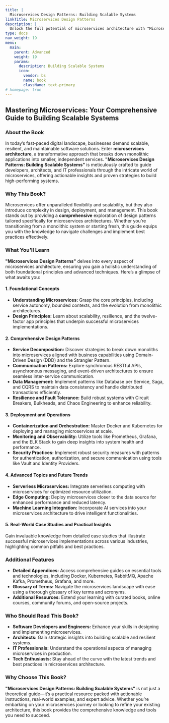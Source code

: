 ```yaml
---
title: |
  Microservices Design Patterns: Building Scalable Systems
linkTitle: Microservices Design Patterns
description: |
  Unlock the full potential of microservices architecture with "Microservices Design Patterns: Building Scalable Systems," your essential handbook for designing, implementing, and managing robust microservices-based applications.
type: docs
nav_weight: 19
menu:
  main:
    parent: Advanced
    weight: 19
    params:
      description: Building Scalable Systems
      icon:
        vendor: bs
        name: book
        className: text-primary
# homepage: true
---
```



## Mastering Microservices: Your Comprehensive Guide to Building Scalable Systems

### About the Book

In today’s fast-paced digital landscape, businesses demand scalable, resilient, and maintainable software solutions. Enter **microservices architecture**, a transformative approach that breaks down monolithic applications into smaller, independent services. **"Microservices Design Patterns: Building Scalable Systems"** is meticulously crafted to guide developers, architects, and IT professionals through the intricate world of microservices, offering actionable insights and proven strategies to build high-performing systems.

### Why This Book?

Microservices offer unparalleled flexibility and scalability, but they also introduce complexity in design, deployment, and management. This book stands out by providing a **comprehensive** exploration of design patterns tailored specifically for microservices architectures. Whether you’re transitioning from a monolithic system or starting fresh, this guide equips you with the knowledge to navigate challenges and implement best practices effectively.

### What You’ll Learn

**"Microservices Design Patterns"** delves into every aspect of microservices architecture, ensuring you gain a holistic understanding of both foundational principles and advanced techniques. Here’s a glimpse of what awaits you:

#### 1. Foundational Concepts
- **Understanding Microservices:** Grasp the core principles, including service autonomy, bounded contexts, and the evolution from monolithic architectures.
- **Design Principles:** Learn about scalability, resilience, and the twelve-factor app principles that underpin successful microservices implementations.

#### 2. Comprehensive Design Patterns
- **Service Decomposition:** Discover strategies to break down monoliths into microservices aligned with business capabilities using Domain-Driven Design (DDD) and the Strangler Pattern.
- **Communication Patterns:** Explore synchronous RESTful APIs, asynchronous messaging, and event-driven architectures to ensure seamless inter-service communication.
- **Data Management:** Implement patterns like Database per Service, Saga, and CQRS to maintain data consistency and handle distributed transactions efficiently.
- **Resilience and Fault Tolerance:** Build robust systems with Circuit Breakers, Bulkheads, and Chaos Engineering to enhance reliability.

#### 3. Deployment and Operations
- **Containerization and Orchestration:** Master Docker and Kubernetes for deploying and managing microservices at scale.
- **Monitoring and Observability:** Utilize tools like Prometheus, Grafana, and the ELK Stack to gain deep insights into system health and performance.
- **Security Practices:** Implement robust security measures with patterns for authentication, authorization, and secure communication using tools like Vault and Identity Providers.

#### 4. Advanced Topics and Future Trends
- **Serverless Microservices:** Integrate serverless computing with microservices for optimized resource utilization.
- **Edge Computing:** Deploy microservices closer to the data source for enhanced performance and reduced latency.
- **Machine Learning Integration:** Incorporate AI services into your microservices architecture to drive intelligent functionalities.

#### 5. Real-World Case Studies and Practical Insights
Gain invaluable knowledge from detailed case studies that illustrate successful microservices implementations across various industries, highlighting common pitfalls and best practices.

### Additional Features

- **Detailed Appendices:** Access comprehensive guides on essential tools and technologies, including Docker, Kubernetes, RabbitMQ, Apache Kafka, Prometheus, Grafana, and more.
- **Glossary of Terms:** Navigate the microservices landscape with ease using a thorough glossary of key terms and acronyms.
- **Additional Resources:** Extend your learning with curated books, online courses, community forums, and open-source projects.

### Who Should Read This Book?

- **Software Developers and Engineers:** Enhance your skills in designing and implementing microservices.
- **Architects:** Gain strategic insights into building scalable and resilient systems.
- **IT Professionals:** Understand the operational aspects of managing microservices in production.
- **Tech Enthusiasts:** Stay ahead of the curve with the latest trends and best practices in microservices architecture.

### Why Choose This Book?

**"Microservices Design Patterns: Building Scalable Systems"** is not just a theoretical guide—it’s a practical resource packed with actionable instructions, real-world examples, and expert advice. Whether you’re embarking on your microservices journey or looking to refine your existing architecture, this book provides the comprehensive knowledge and tools you need to succeed.


